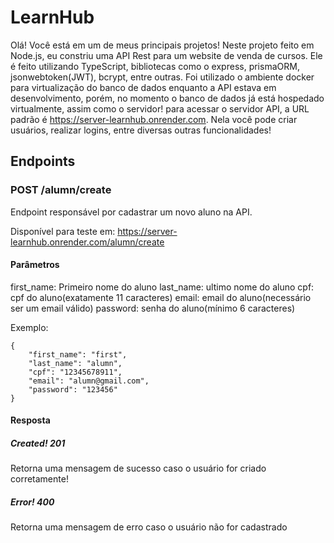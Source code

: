 # LearnHub
Olá! Você está em um de meus principais projetos!
Neste projeto feito em Node.js, eu constriu uma API Rest para um website de venda de cursos.
Ele é feito utilizando TypeScript, bibliotecas como o express, prismaORM, jsonwebtoken(JWT), bcrypt, entre outras.
Foi utilizado o ambiente docker para virtualização do banco de dados enquanto a API estava em desenvolvimento,
porém, no momento o banco de dados já está hospedado virtualmente, assim como o servidor!
para acessar o servidor API, a URL padrão é https://server-learnhub.onrender.com.
Nela você pode criar usuários, realizar logins, entre diversas outras funcionalidades!
## Endpoints
### POST /alumn/create
Endpoint responsável por cadastrar um novo aluno na API.

Disponível para teste em: https://server-learnhub.onrender.com/alumn/create
#### Parâmetros
first_name: Primeiro nome do aluno
last_name: ultimo nome do aluno
cpf: cpf do aluno(exatamente 11 caracteres)
email: email do aluno(necessário ser um email válido)
password: senha do aluno(mínimo 6 caracteres)

Exemplo:
```
{
	"first_name": "first",
	"last_name": "alumn",
	"cpf": "12345678911",
	"email": "alumn@gmail.com",
	"password": "123456"
}
```
#### Resposta
##### Created! 201
Retorna uma mensagem de sucesso caso o usuário for criado corretamente!
##### Error! 400
Retorna uma mensagem de erro caso o usuário não for cadastrado
